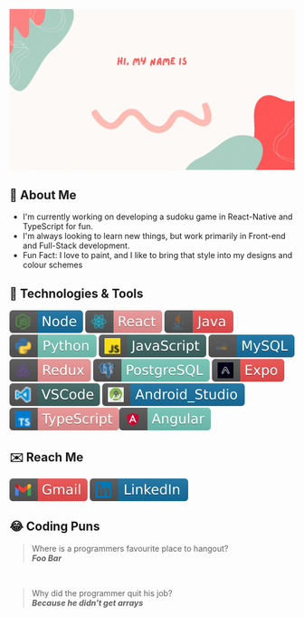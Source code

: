 ![image](images/Programmer(noun).gif)

## 🌱  **About Me** 
- I'm currently working on developing a sudoku game in React-Native and TypeScript for fun.
- I'm always looking to learn new things, but work primarily in Front-end and Full-Stack development.
- Fun Fact: I love to paint, and I like to bring that style into my designs and colour schemes

## 🔧  **Technologies & Tools**
![image](images/node.svg)
![image](images/react.svg) ![image](images/java.svg) ![image](images/python.svg)
![image](images/javascript.svg) ![image](images/mysql.svg) ![image](images/redux.svg) ![image](images/postgresql.svg)
![image](images/expoDev.svg) ![image](images/visual_studio_code.svg) ![image](images/androidStudio.svg)
![image](images/typescript.svg)![image](images/angular.svg)


## ✉️  **Reach Me**
 [![name](images/gmail.svg)](mailto:whitneydluhosh@gmail.com)
 [![name](images/linkedIn.svg)](https://www.linkedin.com/in/whitney-dluhosh-40934a165)

## 😂  **Coding Puns**
>Where is a programmers favourite place to hangout?<br/>***Foo Bar***

<br/>

>Why did the programmer quit his job?<br/>***Because he didn't get arrays***
